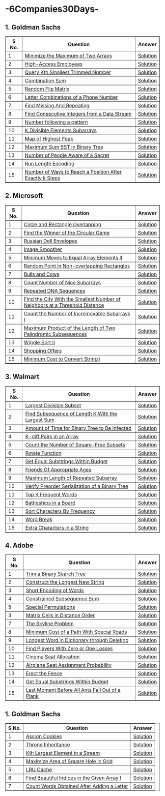 # -6Companies30Days-

## 1. Goldman Sachs
<table border="1">
    <thead>
        <tr>
            <th>S No.</th>
            <th>Question</th>
            <th>Answer</th>
        </tr>
    </thead>
    <tbody>
        <tr>
            <td>1</td>
            <td><a href="https://leetcode.com/problems/minimize-the-maximum-of-two-arrays/description/">Minimize the Maximum of Two Arrays</a></td>
            <td><a href="https://leetcode.com/problems/minimize-the-maximum-of-two-arrays/solutions/4513004/goldman-sachs-easy-solution/">Solution</a></td>
        </tr>
        <tr>
            <td>2</td>
            <td><a href="https://leetcode.com/problems/high-access-employees/description/">High-Access Employees</a></td>
            <td><a href="https://leetcode.com/problems/high-access-employees/solutions/4513082/goldman-sachs-easy-solution/">Solution</a></td>
        </tr>
      <tr>
            <td>3</td>
            <td><a href="https://leetcode.com/problems/query-kth-smallest-trimmed-number/description/">Query Kth Smallest Trimmed Number</a></td>
            <td><a href="https://leetcode.com/problems/query-kth-smallest-trimmed-number/solutions/4513150/goldman-sachs-easy-solution/">Solution</a></td>
        </tr>
        <tr>
            <td>4</td>
            <td><a href="https://leetcode.com/problems/combination-sum-iii/description/">Combination Sum</a></td>
            <td><a href="https://leetcode.com/problems/combination-sum-iii/solutions/4513253/goldman-sachs-amazon-easy-solution/">Solution</a></td>
        </tr>
        <tr>
            <td>5</td>
            <td><a href="https://leetcode.com/problems/random-flip-matrix/description/">Random Flip Matrix</a></td>
            <td><a href="https://leetcode.com/problems/random-flip-matrix/solutions/4513624/goldman-sachs-easy-solution/">Solution</a></td>
        </tr>
        <tr>
            <td>6</td>
            <td><a href="https://leetcode.com/problems/letter-combinations-of-a-phone-number/description/">Letter Combinations of a Phone Number</a></td>
            <td><a href="https://leetcode.com/problems/letter-combinations-of-a-phone-number/solutions/4513338/goldman-sachs-easy-solution/">Solution</a></td>
        </tr>
        <tr>
            <td>7</td>
            <td><a href="https://www.geeksforgeeks.org/problems/find-missing-and-repeating2512/1">Find Missing And Repeating</a></td>
            <td><a href="https://discuss.geeksforgeeks.org/comment/02365df5-6378-4fda-bbaa-dcc1770921ea/practice">Solution</a></td>
        </tr>
        <tr>
            <td>8</td>
            <td><a href="https://leetcode.com/problems/find-consecutive-integers-from-a-data-stream/">Find Consecutive Integers from a Data Stream</a></td>
            <td><a href="https://leetcode.com/problems/find-consecutive-integers-from-a-data-stream/solutions/4513781/goldman-sachs-easy-solution/">Solution</a></td>
        </tr>
        <tr>
            <td>9</td>
            <td><a href="https://www.geeksforgeeks.org/problems/number-following-a-pattern3126/1">Number following a pattern</a></td>
            <td><a href="https://discuss.geeksforgeeks.org/comment/79baf7ba-80d2-4188-8eae-2378bb0b130d/practice">Solution</a></td>
        </tr>
        <tr>
            <td>10</td>
            <td><a href="https://leetcode.com/problems/k-divisible-elements-subarrays/description/">K Divisible Elements Subarrays</a></td>
            <td><a href="https://leetcode.com/problems/k-divisible-elements-subarrays/solutions/4513890/goldman-sachs-easy-solution/">Solution</a></td>
        </tr>
        <tr>
            <td>11</td>
            <td><a href="https://leetcode.com/problems/map-of-highest-peak/description/">Map of Highest Peak</a></td>
            <td><a href="https://leetcode.com/problems/map-of-highest-peak/solutions/4513922/goldman-sachs-easy-solution/">Solution</a></td>
        </tr>
        <tr>
            <td>12</td>
            <td><a href="https://leetcode.com/problems/maximum-sum-bst-in-binary-tree/description/">Maximum Sum BST in Binary Tree</a></td>
            <td><a href="https://leetcode.com/problems/maximum-sum-bst-in-binary-tree/solutions/4516859/goldman-sachs-easy-solution/">Solution</a></td>
        </tr>
        <tr>
            <td>13</td>
            <td><a href="https://leetcode.com/problems/number-of-people-aware-of-a-secret/description/">Number of People Aware of a Secret</a></td>
            <td><a href="https://leetcode.com/problems/number-of-people-aware-of-a-secret/solutions/4516885/goldman-sachs-easy-solution/">Solution</a></td>
        </tr>
        <tr>
            <td>14</td>
            <td><a href="https://www.geeksforgeeks.org/problems/run-length-encoding/1">Run Length Encoding</a></td>
            <td><a href="https://discuss.geeksforgeeks.org/comment/eb847504-3a9f-4f8d-a38d-5e41a6813533/practice">Solution</a></td>
        </tr>
        <tr>
            <td>15</td>
            <td><a href="https://leetcode.com/problems/number-of-ways-to-reach-a-position-after-exactly-k-steps/description/">Number of Ways to Reach a Position After Exactly k Steps</a></td>
            <td><a href="https://leetcode.com/problems/number-of-ways-to-reach-a-position-after-exactly-k-steps/solutions/4516931/goldman-sachs-easy-solution-beats100/">Solution</a></td>
        </tr>
</table>

## 2. Microsoft

<table border="1">
    <thead>
        <tr>
            <th>S No.</th>
            <th>Question</th>
            <th>Answer</th>
        </tr>
    </thead>
    <tbody>
        <tr>
            <td>1</td>
            <td><a href="https://leetcode.com/problems/circle-and-rectangle-overlapping/description/">Circle and Rectangle Overlapping</a></td>
            <td><a href="https://leetcode.com/problems/circle-and-rectangle-overlapping/solutions/4518682/microsoft-easy-solution-beats-100/">Solution</a></td>
        </tr>
        <tr>
            <td>2</td>
            <td><a href="https://leetcode.com/problems/find-the-winner-of-the-circular-game/">Find the Winner of the Circular Game</a></td>
            <td><a href="https://leetcode.com/problems/find-the-winner-of-the-circular-game/solutions/4522841/microsoft-easy-solution-beats-100/">Solution</a></td>
        </tr>
      <tr>
            <td>3</td>
            <td><a href="https://leetcode.com/problems/russian-doll-envelopes/description/">Russian Doll Envelopes</a></td>
            <td><a href="https://leetcode.com/problems/russian-doll-envelopes/solutions/4522870/microsoft-easy-solution-beats-93/">Solution</a></td>
        </tr>
        <tr>
            <td>4</td>
            <td><a href="https://leetcode.com/problems/image-smoother/description/">Image Smoother</a></td>
            <td><a href="https://leetcode.com/problems/image-smoother/solutions/4524456/microsoft-easy-solution/">Solution</a></td>
        </tr>
        <tr>
            <td>5</td>
            <td><a href="https://leetcode.com/problems/minimum-moves-to-equal-array-elements-ii/description/">Minimum Moves to Equal Array Elements II</a></td>
            <td><a href="https://leetcode.com/problems/minimum-moves-to-equal-array-elements-ii/solutions/4530829/microsoft-easy-solution/">Solution</a></td>
        </tr>
        <tr>
            <td>6</td>
            <td><a href="https://leetcode.com/problems/random-point-in-non-overlapping-rectangles/description/">Random Point in Non-overlapping Rectangles</a></td>
            <td><a href="https://leetcode.com/problems/random-point-in-non-overlapping-rectangles/solutions/4534483/microsoft-easy-solution-challenge/">Solution</a></td>
        </tr>
       <tr>
          <tr>
            <td>7</td>
            <td><a href="https://leetcode.com/problems/bulls-and-cows/description/">Bulls and Cows</a></td>
            <td><a href="https://leetcode.com/problems/bulls-and-cows/solutions/4536563/microsoft-easy-solution-beats-100/">Solution</a></td>
        </tr>
      <tr>
            <td>8</td>
            <td><a href="https://leetcode.com/problems/count-number-of-nice-subarrays/description/">Count Number of Nice Subarrays</a></td>
            <td><a href="https://leetcode.com/problems/count-number-of-nice-subarrays/solutions/4536604/microsoft-easy-solution/">Solution</a></td>
        </tr>
     <tr>
            <td>9</td>
            <td><a href="https://leetcode.com/problems/repeated-dna-sequences/description/">Repeated DNA Sequences</a></td>
            <td><a href="https://leetcode.com/problems/repeated-dna-sequences/solutions/4536658/microsoft-easy-solution-beats-100/">Solution</a></td>
        </tr>
          <tr>
            <td>10</td>
            <td><a href="https://leetcode.com/problems/find-the-city-with-the-smallest-number-of-neighbors-at-a-threshold-distance/description/">Find the City With the Smallest Number of Neighbors at a Threshold Distance</a></td>
            <td><a href="https://leetcode.com/problems/find-the-city-with-the-smallest-number-of-neighbors-at-a-threshold-distance/solutions/4542675/microsoft-easy-solution-beats-100/">Solution</a></td>
        </tr>
      <tr>
            <td>11</td>
            <td><a href="https://leetcode.com/problems/count-the-number-of-incremovable-subarrays-i/description/">Count the Number of Incremovable Subarrays I</a></td>
            <td><a href="https://leetcode.com/problems/count-the-number-of-incremovable-subarrays-i/solutions/4542759/microsoft-easy-solution/">Solution</a></td>
        </tr>
           <tr>
            <td>12</td>
            <td><a href="https://leetcode.com/problems/maximum-product-of-the-length-of-two-palindromic-subsequences/description/">Maximum Product of the Length of Two Palindromic Subsequences</a></td>
            <td><a href="https://leetcode.com/problems/maximum-product-of-the-length-of-two-palindromic-subsequences/solutions/4548065/microsoft-easy-solution-beats-100/">Solution</a></td>
       </tr>
        <tr>
            <td>13</td>
            <td><a href="https://leetcode.com/problems/wiggle-sort-ii/description/">Wiggle Sort II</a></td>
            <td><a href="https://leetcode.com/problems/wiggle-sort-ii/solutions/4548218/microsoft-easy-solution/">Solution</a></td>
        </tr>
        <tr>
            <td>14</td>
            <td><a href="https://leetcode.com/problems/shopping-offers/description/">Shopping Offers</a></td>
            <td><a href="https://leetcode.com/problems/shopping-offers/solutions/4548290/microsoft-easy-solution-beats-100/">Solution</a></td>
        </tr> 
        <tr>
            <td>15</td>
            <td><a href="https://leetcode.com/problems/minimum-cost-to-convert-string-i/description/">Minimum Cost to Convert String I</a></td>
            <td><a href="https://leetcode.com/problems/minimum-cost-to-convert-string-i/solutions/4548318/microsoft-easy-solution-beats-100/">Solution</a></td>
        </tr>
</table>

## 3. Walmart

<table border="1">
    <thead>
        <tr>
            <th>S No.</th>
            <th>Question</th>
            <th>Answer</th>
        </tr>
    </thead>
    <tbody>
        <tr>
            <td>1</td>
            <td><a href="https://leetcode.com/problems/largest-divisible-subset/description/">Largest Divisible Subset</a></td>
            <td><a href="https://leetcode.com/problems/largest-divisible-subset/solutions/4557282/microsoft-easy-solution-beats-100/">Solution</a></td>
        </tr>
        <tr>
           <td>2</td>
            <td><a href="https://leetcode.com/problems/find-subsequence-of-length-k-with-the-largest-sum/description/">Find Subsequence of Length K With the Largest Sum</a></td>
            <td><a href="https://leetcode.com/problems/find-subsequence-of-length-k-with-the-largest-sum/solutions/4557338/microsoft-easy-solution/">Solution</a></td>
        </tr>
      <tr>
            <td>3</td>
            <td><a href="https://leetcode.com/problems/amount-of-time-for-binary-tree-to-be-infected/description/?envType=daily-question&envId=2024-01-10">Amount of Time for Binary Tree to Be Infected</a></td>
            <td><a href="https://leetcode.com/problems/amount-of-time-for-binary-tree-to-be-infected/solutions/4557378/microsoft-easy-solution-beats-100/">Solution</a></td>
        </tr>
        <tr>
            <td>4</td>
            <td><a href="https://leetcode.com/problems/k-diff-pairs-in-an-array/description/">K-diff Pairs in an Array</a></td>
            <td><a href="https://leetcode.com/problems/k-diff-pairs-in-an-array/solutions/4557403/microsoft-easy-solution/">Solution</a></td>
        </tr>
          <tr>
            <td>5</td>
            <td><a href="https://leetcode.com/problems/count-the-number-of-square-free-subsets/description/">Count the Number of Square-Free Subsets</a></td>
            <td><a href="https://leetcode.com/problems/count-the-number-of-square-free-subsets/solutions/4557457/microsoft-easy-solution-beats-100/">Solution</a></td>
        </tr>
       <tr>
            <td>6</td>
            <td><a href="https://leetcode.com/problems/rotate-function/description/">Rotate Function</a></td>
            <td><a href="https://leetcode.com/problems/rotate-function/solutions/4563173/microsoft-easy-solution-beats-100/">Solution</a></td>
        </tr>
     <tr>
          <tr>
            <td>7</td>
            <td><a href="https://leetcode.com/problems/get-equal-substrings-within-budget/description/">Get Equal Substrings Within Budget</a></td>
            <td><a href="https://leetcode.com/problems/get-equal-substrings-within-budget/solutions/4563185/microsoft-easy-solution-beats-100/">Solution</a></td>
        </tr>
      <tr>
            <td>8</td>
            <td><a href="https://leetcode.com/problems/friends-of-appropriate-ages/description/">Friends Of Appropriate Ages</a></td>
            <td><a href="https://leetcode.com/problems/friends-of-appropriate-ages/solutions/4563198/microsoft-easy-solution-beats-100/">Solution</a></td>
        </tr>
    <tr>
            <td>9</td>
            <td><a href="https://leetcode.com/problems/maximum-length-of-repeated-subarray/description/">Maximum Length of Repeated Subarray</a></td>
            <td><a href="https://leetcode.com/problems/maximum-length-of-repeated-subarray/solutions/4563214/microsoft-easy-solution-beats-100/">Solution</a></td>
        </tr>
             <tr>
            <td>10</td>
            <td><a href="https://leetcode.com/problems/verify-preorder-serialization-of-a-binary-tree/description/">Verify Preorder Serialization of a Binary Tree</a></td>
            <td><a href="https://leetcode.com/problems/verify-preorder-serialization-of-a-binary-tree/solutions/4563541/microsoft-easy-solution/">Solution</a></td>
        </tr>
     <tr>
            <td>11</td>
            <td><a href="https://leetcode.com/problems/top-k-frequent-words/description/">Top K Frequent Words</a></td>
            <td><a href="https://leetcode.com/problems/top-k-frequent-words/solutions/4570201/microsoft-easy-solution/">Solution</a></td>
        </tr>
           <tr>
            <td>12</td>
            <td><a href="https://leetcode.com/problems/battleships-in-a-board/description/">Battleships in a Board</a></td>
            <td><a href="https://leetcode.com/problems/battleships-in-a-board/solutions/4570227/microsoft-easy-solution/">Solution</a></td>
       </tr>
         <tr>
            <td>13</td>
            <td><a href="https://leetcode.com/problems/sort-characters-by-frequency/description/">Sort Characters By Frequency</a></td>
            <td><a href="https://leetcode.com/problems/sort-characters-by-frequency/solutions/4570321/microsoft-easy-solution-beats-100/">Solution</a></td>
        </tr>
        <tr>
            <td>14</td>
            <td><a href="https://leetcode.com/problems/word-break/description/">Word Break</a></td>
            <td><a href="https://leetcode.com/problems/word-break/solutions/4570353/microsoft-easy-solution-beats-100/">Solution</a></td>
        </tr> 
        <tr>
            <td>15</td>
            <td><a href="https://leetcode.com/problems/extra-characters-in-a-string/description/">Extra Characters in a String</a></td>
            <td><a href="https://leetcode.com/problems/extra-characters-in-a-string/solutions/4570424/microsoft-easy-solution-beats-100/">Solution</a></td>
        </tr>
</table>

## 4. Adobe

<table border="1">
    <thead>
        <tr>
            <th>S No.</th>
            <th>Question</th>
            <th>Answer</th>
        </tr>
    </thead>
    <tbody>
        <tr>
            <td>1</td>
            <td><a href="https://leetcode.com/problems/trim-a-binary-search-tree/description/">Trim a Binary Search Tree</a></td>
            <td><a href="https://leetcode.com/problems/trim-a-binary-search-tree/solutions/4576917/microsoft-easy-solution-beats-100/">Solution</a></td>
        </tr>
        <tr>
            <td>2</td>
            <td><a href="https://leetcode.com/problems/construct-the-longest-new-string/description/">Construct the Longest New String</a></td>
            <td><a href="https://leetcode.com/problems/construct-the-longest-new-string/solutions/4576985/microsoft-easy-solution-beats-100/">Solution</a></td>
        </tr>
       <tr>
            <td>3</td>
            <td><a href="https://leetcode.com/problems/short-encoding-of-words/description/">Short Encoding of Words</a></td>
            <td><a href="https://leetcode.com/problems/short-encoding-of-words/solutions/4577031/microsoft-easy-solution-beats-100/">Solution</a></td>
        </tr>
        <tr>
            <td>4</td>
            <td><a href="https://leetcode.com/problems/constrained-subsequence-sum/description/">Constrained Subsequence Sum</a></td>
            <td><a href="https://leetcode.com/problems/constrained-subsequence-sum/solutions/4581244/microsoft-easy-solution-beats-100/">Solution</a></td>
        </tr>
      <tr>
            <td>5</td>
            <td><a href="https://leetcode.com/problems/special-permutations/description/">Special Permutations</a></td>
            <td><a href="https://leetcode.com/problems/special-permutations/solutions/4581562/microsoft-easy-solution/">Solution</a></td>
        </tr>
            <td>3</td>
            <td><a href="https://leetcode.com/problems/matrix-cells-in-distance-order/description/">Matrix Cells in Distance Order</a></td>
            <td><a href="https://leetcode.com/problems/matrix-cells-in-distance-order/solutions/4581585/microsoft-easy-solution-beats-100/">Solution</a></td>
        </tr>
        <tr>
            <td>7</td>
            <td><a href="https://leetcode.com/problems/the-skyline-problem/description/">The Skyline Problem</a></td>
            <td><a href="https://leetcode.com/problems/the-skyline-problem/solutions/4581705/microsoft-easy-solution-beats-100/">Solution</a></td>
        </tr>
        <tr>
            <td>8</td>
            <td><a href="https://leetcode.com/problems/minimum-cost-of-a-path-with-special-roads/description/">Minimum Cost of a Path With Special Roads</a></td>
            <td><a href="https://leetcode.com/problems/minimum-cost-of-a-path-with-special-roads/solutions/4588759/microsoft-easy-solution/">Solution</a></td>
        </tr>
     <tr>
            <td>9</td>
            <td><a href="https://leetcode.com/problems/longest-word-in-dictionary-through-deleting/solutions/4593843/microsoft-easy-solution/">Longest Word in Dictionary through Deleting</a></td>
            <td><a href="https://leetcode.com/problems/longest-word-in-dictionary-through-deleting/solutions/4593843/microsoft-easy-solution/">Solution</a></td>
        </tr>
         <tr>
            <td>10</td>
            <td><a href="https://leetcode.com/problems/find-players-with-zero-or-one-losses/description/">Find Players With Zero or One Losses</a></td>
            <td><a href="https://leetcode.com/problems/find-players-with-zero-or-one-losses/solutions/4593891/microsoft-easy-solution/">Solution</a></td>
        </tr>
        <tr>
            <td>11</td>
            <td><a href="https://leetcode.com/problems/cinema-seat-allocation/description/">Cinema Seat Allocation</a></td>
            <td><a href="https://leetcode.com/problems/cinema-seat-allocation/solutions/4593927/microsoft-easy-solution/">Solution</a></td>
        </tr>
        <tr>
            <td>12</td>
            <td><a href="https://leetcode.com/problems/airplane-seat-assignment-probability/description/">Airplane Seat Assignment Probability</a></td>
            <td><a href="https://leetcode.com/problems/airplane-seat-assignment-probability/solutions/4594078/microsoft-easy-solution-beats-100/">Solution</a></td>
        </tr>
       <tr>
            <td>13</td>
            <td><a href="https://leetcode.com/problems/erect-the-fence/description/">Erect the Fence</a></td>
            <td><a href="https://leetcode.com/problems/erect-the-fence/solutions/4612139/microsoft-easy-solution/">Solution</a></td>
        </tr> 
        <tr>
            <td>14</td>
            <td><a href="https://leetcode.com/problems/get-equal-substrings-within-budget/description/">Get Equal Substrings Within Budget</a></td>
            <td><a href="https://leetcode.com/problems/get-equal-substrings-within-budget/solutions/4563185/microsoft-easy-solution-beats-100/">Solution</a></td>
        </tr>
        <tr>
            <td>15</td>
            <td><a href="https://leetcode.com/problems/last-moment-before-all-ants-fall-out-of-a-plank/description/">Last Moment Before All Ants Fall Out of a Plank</a></td>
            <td><a href="https://leetcode.com/problems/last-moment-before-all-ants-fall-out-of-a-plank/">Solution</a></td>
        </tr>
</table>

## 1. Goldman Sachs

<table border="1">
    <thead>
        <tr>
            <th>S No.</th>
            <th>Question</th>
            <th>Answer</th>
        </tr>
    </thead>
    <tbody>
        <tr>
            <td>1</td>
            <td><a href="https://leetcode.com/problems/assign-cookies/description/">Assign Cookies</a></td>
            <td><a href="https://leetcode.com/problems/assign-cookies/solutions/4638643/microsoft-easy-solution-beats-100/">Solution</a></td>
        </tr>
        <tr>
            <td>2</td>
            <td><a href="https://leetcode.com/problems/throne-inheritance/description/">Throne Inheritance</a></td>
            <td><a href="https://leetcode.com/problems/throne-inheritance/solutions/4643374/microsoft-easy-solution-beats-100/">Solution</a></td>
        </tr>
      <tr>
            <td>3</td>
            <td><a href="https://leetcode.com/problems/kth-largest-element-in-a-stream/description/">Kth Largest Element in a Stream</a></td>
            <td><a href="https://leetcode.com/problems/kth-largest-element-in-a-stream/solutions/4643465/microsoft-easy-solution/">Solution</a></td>
        </tr>
        <tr>
            <td>4</td>
            <td><a href="https://leetcode.com/problems/maximize-area-of-square-hole-in-grid/description/">Maximize Area of Square Hole in Grid</a></td>
            <td><a href="https://leetcode.com/problems/maximize-area-of-square-hole-in-grid/solutions/4643482/microsoft-easy-solution/">Solution</a></td>
        </tr>
        <tr>
            <td>5</td>
            <td><a href="https://leetcode.com/problems/lru-cache/description/">LRU Cache</a></td>
            <td><a href="https://leetcode.com/problems/lru-cache/solutions/4643499/microsoft-easy-solution/">Solution</a></td>
        </tr>
        <tr>
            <td>6</td>
            <td><a href="https://leetcode.com/problems/find-beautiful-indices-in-the-given-array-i/description/">Find Beautiful Indices in the Given Array I</a></td>
            <td><a href="https://leetcode.com/problems/find-beautiful-indices-in-the-given-array-i/solutions/4643603/microsoft-easy-solution/">Solution</a></td>
        </tr>
        <tr>
            <td>7</td>
            <td><a href="https://leetcode.com/problems/count-words-obtained-after-adding-a-letter/description/">Count Words Obtained After Adding a Letter</a></td>
            <td><a href="https://leetcode.com/problems/count-words-obtained-after-adding-a-letter/solutions/4643639/microsoft-easy-solution-beats-100/">Solution</a></td>
        </tr>
    <!--     <tr>
            <td>8</td>
            <td><a href=""></a></td>
            <td><a href="">Solution</a></td>
        </tr>
        <tr>
            <td>9</td>
            <td><a href=""></a></td>
            <td><a href="">Solution</a></td>
        </tr>
        <tr>
            <td>10</td>
            <td><a href=""></a></td>
            <td><a href="">Solution</a></td>
        </tr>
        <tr>
            <td>11</td>
            <td><a href=""></a></td>
            <td><a href="">Solution</a></td>
        </tr>
        <tr>
            <td>12</td>
            <td><a href=""></a></td>
            <td><a href="">Solution</a></td>
        </tr>
        <tr>
            <td>13</td>
            <td><a href=""></a></td>
            <td><a href="">Solution</a></td>
        </tr>
        <tr>
            <td>14</td>
            <td><a href=""></a></td>
            <td><a href="">Solution</a></td>
        </tr>
        <tr>
            <td>15</td>
            <td><a href=""></a></td>
            <td><a href="">Solution</a></td>
        </tr>
</table> -->
 </tbody>
